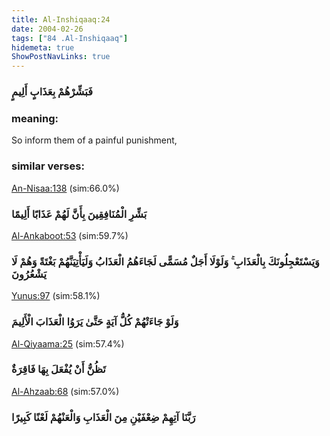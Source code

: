 ```yaml
---
title: Al-Inshiqaaq:24
date: 2004-02-26
tags: ["84 .Al-Inshiqaaq"]
hidemeta: true 
ShowPostNavLinks: true 
---
```

### فَبَشِّرْهُمْ بِعَذَابٍ أَلِيمٍ
### meaning: 
So inform them of a painful punishment,
### similar verses: 

[An-Nisaa:138](/4/138) (sim:66.0%)

### بَشِّرِ الْمُنَافِقِينَ بِأَنَّ لَهُمْ عَذَابًا أَلِيمًا

[Al-Ankaboot:53](/29/53) (sim:59.7%)

### وَيَسْتَعْجِلُونَكَ بِالْعَذَابِ ۚ وَلَوْلَا أَجَلٌ مُسَمًّى لَجَاءَهُمُ الْعَذَابُ وَلَيَأْتِيَنَّهُمْ بَغْتَةً وَهُمْ لَا يَشْعُرُونَ

[Yunus:97](/10/97) (sim:58.1%)

### وَلَوْ جَاءَتْهُمْ كُلُّ آيَةٍ حَتَّىٰ يَرَوُا الْعَذَابَ الْأَلِيمَ

[Al-Qiyaama:25](/75/25) (sim:57.4%)

### تَظُنُّ أَنْ يُفْعَلَ بِهَا فَاقِرَةٌ

[Al-Ahzaab:68](/33/68) (sim:57.0%)

### رَبَّنَا آتِهِمْ ضِعْفَيْنِ مِنَ الْعَذَابِ وَالْعَنْهُمْ لَعْنًا كَبِيرًا
